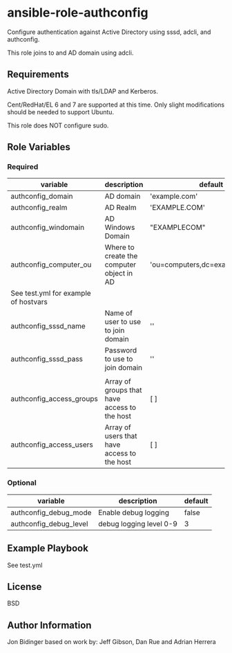 ansible-role-authconfig
=========

Configure authentication against Active Directory using sssd, adcli, and authconfig.

This role joins to and AD domain using adcli.

Requirements
------------

Active Directory Domain with tls/LDAP and Kerberos.

Cent/RedHat/EL 6 and 7 are supported at this time. Only slight modifications should
be needed to support Ubuntu.

This role does NOT configure sudo.

Role Variables
--------------

### Required

| variable | description | default |
|----------|-------------|---------|
| authconfig_domain | AD domain | 'example.com' |
| authconfig_realm  | AD Realm  | 'EXAMPLE.COM' |
| authconfig_windomain | AD Windows Domain | "EXAMPLECOM" |
| authconfig_computer_ou | Where to create the computer object in AD | 'ou=computers,dc=example,dc=com' |
| See test.yml for example of hostvars |||
| authconfig_sssd_name | Name of user to use to join domain | '' |
| authconfig_sssd_pass | Password to use to join domain | '' |
| | |
| authconfig_access_groups | Array of groups that have access to the host | [ ] |
| authconfig_access_users  | Array of users that have access to the host | [ ] |

### Optional

| variable | description | default |
|----------|-------------|---------|
| authconfig_debug_mode | Enable debug logging | false |
| authconfig_debug_level | debug logging level 0-9 | 3 |


Example Playbook
----------------

See test.yml

License
-------

BSD

Author Information
------------------
Jon Bidinger based on work by:
   Jeff Gibson, Dan Rue and Adrian Herrera
